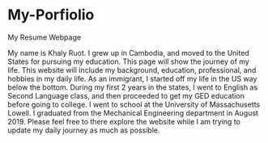 # My-Porfiolio
My Resume Webpage

My name is Khaly Ruot. I grew up in Cambodia, and moved to the United States for pursuing my education. 
This page will show the journey of my life. This website will include my background, education, professional, and hobbies in my daily life. 
As an immigrant, I started off my life in the US way below the bottom. During my first 2 years in the states, I went to English as Second Language class, and then proceeded to get my GED education before going to college. 
I went to school at the University of Massachusetts Lowell. 
I graduated from the Mechanical Engineering department in August 2019. 
Please feel free to there explore the website while I am trying to update my daily journey as much as possible.
